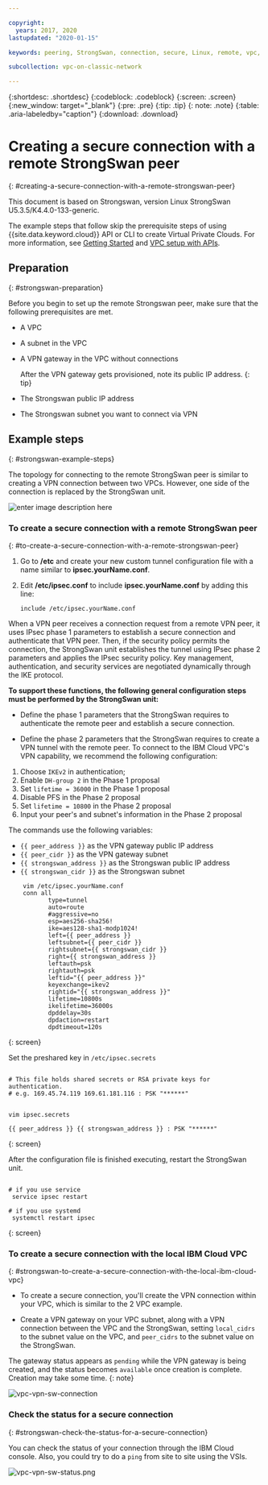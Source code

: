 ```yaml
---

copyright:
  years: 2017, 2020
lastupdated: "2020-01-15"

keywords: peering, StrongSwan, connection, secure, Linux, remote, vpc, vpc network

subcollection: vpc-on-classic-network

---
```


{:shortdesc: .shortdesc}
{:codeblock: .codeblock}
{:screen: .screen}
{:new_window: target="_blank"}
{:pre: .pre}
{:tip: .tip}
{: note: .note}
{:table: .aria-labeledby="caption"}
{:download: .download}


# Creating a secure connection with a remote StrongSwan peer
{: #creating-a-secure-connection-with-a-remote-strongswan-peer}

This document is based on Strongswan, version Linux StrongSwan U5.3.5/K4.4.0-133-generic.

The example steps that follow skip the prerequisite steps of using {{site.data.keyword.cloud}} API or CLI to create Virtual Private Clouds. For more information, see [Getting Started](/docs/vpc-on-classic?topic=vpc-on-classic-getting-started) and [VPC setup with APIs](/docs/vpc-on-classic?topic=vpc-on-classic-creating-a-vpc-using-the-rest-apis).


## Preparation
{: #strongswan-preparation}

Before you begin to set up the remote Strongswan peer, make sure that the following prerequisites are met.

* A VPC
* A subnet in the VPC
* A VPN gateway in the VPC without connections

   After the VPN gateway gets provisioned, note its public IP address.
   {: tip}
* The Strongswan public IP address
* The Strongswan subnet you want to connect via VPN

## Example steps
{: #strongswan-example-steps}

The topology for connecting to the remote StrongSwan peer is similar to creating a VPN connection between two VPCs. However, one side of the connection is replaced by the StrongSwan unit.

![enter image description here](./images/vpc-vpn-sw-figure.png)

### To create a secure connection with a remote StrongSwan peer
{: #to-create-a-secure-connection-with-a-remote-strongswan-peer}

1. Go to **/etc** and create your new custom tunnel configuration file with a name similar to **ipsec.yourName.conf**.

2. Edit **/etc/ipsec.conf** to include **ipsec.yourName.conf** by adding this line:

    `include /etc/ipsec.yourName.conf`

When a VPN peer receives a connection request from a remote VPN peer, it uses IPsec phase 1 parameters to establish a secure connection and authenticate that VPN peer. Then, if the security policy permits the connection, the StrongSwan unit establishes the tunnel using IPsec phase 2 parameters and applies the IPsec security policy. Key management, authentication, and security services are negotiated dynamically through the IKE protocol.

**To support these functions, the following general configuration steps must be performed by the StrongSwan unit:**

* Define the phase 1 parameters that the StrongSwan requires to authenticate the remote peer and establish a secure connection.

* Define the phase 2 parameters that the StrongSwan requires to create a VPN tunnel with the remote peer.
To connect to the IBM Cloud VPC's VPN capability, we recommend the following configuration:

1. Choose `IKEv2` in authentication;
2. Enable `DH-group 2` in the Phase 1 proposal
3. Set `lifetime = 36000` in the Phase 1 proposal
4. Disable PFS in the Phase 2 proposal
5. Set `lifetime = 10800` in the Phase 2 proposal
6. Input your peer's and subnet's information in the Phase 2 proposal

The commands use the following variables:

- `{{ peer_address }}` as the VPN gateway public IP address
- `{{ peer_cidr }}` as the VPN gateway subnet
- `{{ strongswan_address }}` as the Strongswan public IP address
- `{{ strongswan_cidr }}` as the Strongswan subnet

```
    vim /etc/ipsec.yourName.conf
    conn all
           type=tunnel
           auto=route
           #aggressive=no
           esp=aes256-sha256!
           ike=aes128-sha1-modp1024!
           left={{ peer_address }}
           leftsubnet={{ peer_cidr }}
           rightsubnet={{ strongswan_cidr }}
           right={{ strongswan_address }}
           leftauth=psk
           rightauth=psk
           leftid="{{ peer_address }}"
           keyexchange=ikev2
           rightid="{{ strongswan_address }}"
           lifetime=10800s
           ikelifetime=36000s
           dpddelay=30s
           dpdaction=restart
           dpdtimeout=120s
```
{: screen}

Set the preshared key in `/etc/ipsec.secrets`

```

# This file holds shared secrets or RSA private keys for authentication.
# e.g. 169.45.74.119 169.61.181.116 : PSK "******"


vim ipsec.secrets

{{ peer_address }} {{ strongswan_address }} : PSK "******"

```
{: screen}

After the configuration file is finished executing, restart the StrongSwan unit.

```

# if you use service 
 service ipsec restart

# if you use systemd
 systemctl restart ipsec

```
{: screen}

### To create a secure connection with the local IBM Cloud VPC
{: #strongswan-to-create-a-secure-connection-with-the-local-ibm-cloud-vpc}

* To create a secure connection, you'll create the VPN connection within your VPC, which is similar to the 2 VPC example.

* Create a VPN gateway on your VPC subnet, along with a VPN connection between the VPC and the StrongSwan, setting `local_cidrs` to the subnet value on the VPC, and `peer_cidrs` to the subnet value on the StrongSwan.

The gateway status appears as `pending` while the VPN gateway is being created, and the status becomes `available` once creation is complete. Creation may take some time.
{: note}

![vpc-vpn-sw-connection](./images/vpc-vpn-sw-connection.png)

### Check the status for a secure connection
{: #strongswan-check-the-status-for-a-secure-connection}

You can check the status of your connection through the IBM Cloud console. Also, you could try to do a `ping` from site to site using the VSIs.

![vpc-vpn-sw-status.png](./images/vpc-vpn-sw-status.png)
